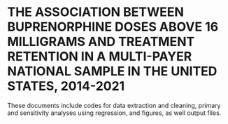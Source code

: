 # THE ASSOCIATION BETWEEN BUPRENORPHINE DOSES ABOVE 16 MILLIGRAMS AND TREATMENT RETENTION IN A MULTI-PAYER NATIONAL SAMPLE IN THE UNITED STATES, 2014-2021
These documents include codes for data extraction and cleaning, primary and sensitivity analyses using regression, and figures, as well output files. 

